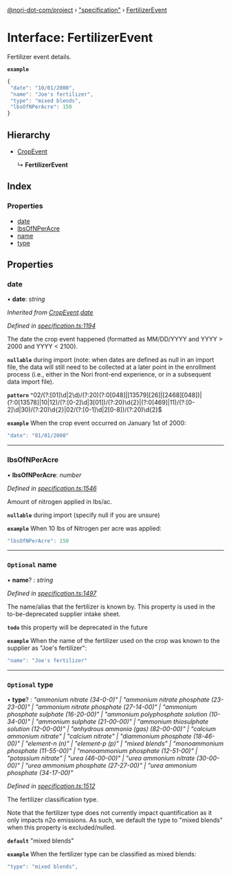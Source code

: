 [@nori-dot-com/project](../README.md) › ["specification"](../modules/_specification_.md) › [FertilizerEvent](_specification_.fertilizerevent.md)

# Interface: FertilizerEvent

Fertilizer event details.

**`example`** 

```js
{
 "date": "10/01/2000",
 "name": "Joe's fertilizer",
 "type": "mixed blends",
 "lbsOfNPerAcre": 150
}
```

## Hierarchy

* [CropEvent](_specification_.cropevent.md)

  ↳ **FertilizerEvent**

## Index

### Properties

* [date](_specification_.fertilizerevent.md#date)
* [lbsOfNPerAcre](_specification_.fertilizerevent.md#lbsofnperacre)
* [name](_specification_.fertilizerevent.md#optional-name)
* [type](_specification_.fertilizerevent.md#optional-type)

## Properties

###  date

• **date**: *string*

*Inherited from [CropEvent](_specification_.cropevent.md).[date](_specification_.cropevent.md#date)*

*Defined in [specification.ts:1194](https://github.com/nori-dot-eco/nori-dot-com/blob/22b6c8d/packages/project/src/specification.ts#L1194)*

The date the crop event happened (formatted as MM/DD/YYYY and YYYY > 2000 and YYYY < 2100).

**`nullable`** during import (note: when dates are defined as null in an import file, the data will still need to be collected at a later point in the enrollment process (i.e., either in the Nori front-end experience, or in a subsequent data import file).

**`pattern`** ^02\/(?:[01]\d|2\d)\/(?:20)(?:0[048]|[13579][26]|[2468][048])|(?:0[13578]|10|12)\/(?:[0-2]\d|3[01])\/(?:20)\d{2}|(?:0[469]|11)\/(?:[0-2]\d|30)\/(?:20)\d{2}|02\/(?:[0-1]\d|2[0-8])\/(?:20)\d{2}$

**`example`** <caption>When the crop event occurred on January 1st of 2000:</caption>

```js
"date": "01/01/2000"
```

___

###  lbsOfNPerAcre

• **lbsOfNPerAcre**: *number*

*Defined in [specification.ts:1546](https://github.com/nori-dot-eco/nori-dot-com/blob/22b6c8d/packages/project/src/specification.ts#L1546)*

Amount of nitrogen applied in lbs/ac.

**`nullable`** during import (specify null if you are unsure)

**`example`** <caption>When 10 lbs of Nitrogen per acre was applied:</caption>

```js
"lbsOfNPerAcre": 150
```

___

### `Optional` name

• **name**? : *string*

*Defined in [specification.ts:1497](https://github.com/nori-dot-eco/nori-dot-com/blob/22b6c8d/packages/project/src/specification.ts#L1497)*

The name/alias that the fertilizer is known by. This property is used in the to-be-deprecated supplier intake sheet.

**`todo`** this property will be deprecated in the future

**`example`** <caption>When the name of the fertilizer used on the crop was known to the supplier as "Joe's fertilizer":</caption>

```js
"name": "Joe's fertilizer"
```

___

### `Optional` type

• **type**? : *"ammonium nitrate (34-0-0)" | "ammonium nitrate phosphate (23-23-00)" | "ammonium nitrate phosphate (27-14-00)" | "ammonium phosphate sulphate (16-20-00)" | "ammonium polyphosphate solution (10-34-00)" | "ammonium sulphate (21-00-00)" | "ammonium thiosulphate solution (12-00-00)" | "anhydrous ammonia (gas) (82-00-00)" | "calcium ammonium nitrate" | "calcium nitrate" | "diammonium phosphate (18-46-00)" | "element-n (n)" | "element-p (p)" | "mixed blends" | "monoammonium phosphate (11-55-00)" | "monoammonium phosphate (12-51-00)" | "potassium nitrate" | "urea (46-00-00)" | "urea ammonium nitrate (30-00-00)" | "urea ammonium phosphate (27-27-00)" | "urea ammonium phosphate (34-17-00)"*

*Defined in [specification.ts:1512](https://github.com/nori-dot-eco/nori-dot-com/blob/22b6c8d/packages/project/src/specification.ts#L1512)*

The fertilizer classification type.

Note that the fertilizer type does not currently impact quantification as it only impacts n2o emissions. As such, we default the type to "mixed blends" when this property is excluded/nulled.

**`default`** "mixed blends"

**`example`** <caption>When the fertilizer type can be classified as mixed blends:</caption>

```js
"type": "mixed blends",
```
